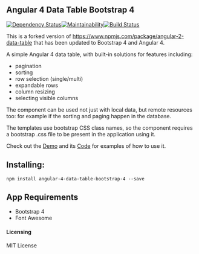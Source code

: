 ## Angular 4 Data Table Bootstrap 4

[![Dependency Status](https://www.versioneye.com/user/projects/59efeb5a15f0d71dd281af2e/badge.svg?style=flat-square)](https://www.versioneye.com/user/projects/59efeb5a15f0d71dd281af2e)[![Maintainability](https://api.codeclimate.com/v1/badges/16da90739885686711a3/maintainability)](https://codeclimate.com/github/afermon/angular-4-data-table-bootstrap-4/maintainability)[![Build Status](https://travis-ci.org/afermon/angular-4-data-table-bootstrap-4.svg?branch=master)](https://travis-ci.org/afermon/angular-4-data-table-bootstrap-4)

This is a forked version of https://www.npmjs.com/package/angular-2-data-table that has been updated to Bootstrap 4 and Angular 4.

A simple Angular 4 data table, with built-in solutions for features including:

* pagination
* sorting
* row selection (single/multi)
* expandable rows
* column resizing
* selecting visible columns

The component can be used not just with local data, but remote resources too: for example if the sorting and paging happen in the database.

The templates use bootstrap CSS class names, so the component requires a bootstrap .css file to be present in the application using it.

Check out the [Demo](https://afermon.github.io/angular-4-data-table-bootstrap-4-demo) and its [Code](https://github.com/afermon/angular-4-data-table-bootstrap-4-demo) for examples of how to use it.

## Installing:
`npm install angular-4-data-table-bootstrap-4 --save`

## App Requirements
* Bootstrap 4
* Font Awesome 

#### Licensing
MIT License
